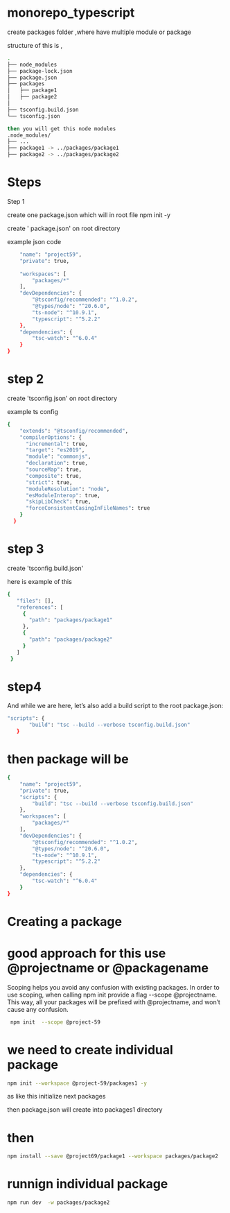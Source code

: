 # monorepo_typescript


create packages folder ,where have multiple module or package

structure of this is ,
``` bash
.
├── node_modules
├── package-lock.json
├── package.json
├── packages
│   ├── package1
│   ├── package2
│
├── tsconfig.build.json
└── tsconfig.json

then you will get this node modules
.node_modules/
├── ...
├── package1 -> ../packages/package1
├── package2 -> ../packages/package2

```

# Steps

Step 1

create one package.json
which will in root file
npm init -y 

create ' package.json' on root directory

example json code 

``` bash {
    "name": "project59",
    "private": true,
  
    "workspaces": [
        "packages/*"
    ],
    "devDependencies": {
        "@tsconfig/recommended": "^1.0.2",
        "@types/node": "^20.6.0",
        "ts-node": "^10.9.1",
        "typescript": "^5.2.2"
    },
    "dependencies": {
        "tsc-watch": "^6.0.4"
    }
}
```
# step 2

create 'tsconfig.json' on root directory

example ts config

``` bash
{
    "extends": "@tsconfig/recommended",
    "compilerOptions": {
      "incremental": true,
      "target": "es2019",
      "module": "commonjs",
      "declaration": true,
      "sourceMap": true,
      "composite": true,
      "strict": true,
      "moduleResolution": "node",
      "esModuleInterop": true,
      "skipLibCheck": true,
      "forceConsistentCasingInFileNames": true
    }
  }

```


   

# step 3
 create 'tsconfig.build.json'

 here is example of this 
 ```bash
 {
    "files": [],
    "references": [
      {
        "path": "packages/package1"
      },
      {
        "path": "packages/package2"
      }
    ]
  }

 ```

 # step4
 And while we are here, let’s also add a build script to the root package.json:
 
 ``` bash
"scripts": {
        "build": "tsc --build --verbose tsconfig.build.json"
    }
```

# then package will be

``` bash
{
    "name": "project59",
    "private": true,
    "scripts": {
        "build": "tsc --build --verbose tsconfig.build.json"
    },
    "workspaces": [
        "packages/*"
    ],
    "devDependencies": {
        "@tsconfig/recommended": "^1.0.2",
        "@types/node": "^20.6.0",
        "ts-node": "^10.9.1",
        "typescript": "^5.2.2"
    },
    "dependencies": {
        "tsc-watch": "^6.0.4"
    }
}

```

# Creating a package
#  good approach for this use @projectname or @packagename

Scoping helps you avoid any confusion with existing packages.
In order to use scoping, when calling
 npm init provide a flag --scope @projectname.
This way, all your packages will be prefixed with @projectname, and won’t cause any confusion.
```bash
 npm init  --scope @project-59
````

# we need to create individual package 

``` bash
npm init --workspace @project-59/packages1 -y

```
as like this initialize next packages

then package.json will create into packages1 directory




# then 
``` bash 
npm install --save @project69/package1 --workspace packages/package2

```


# runnign individual package
``` bash
npm run dev  -w packages/package2
```









